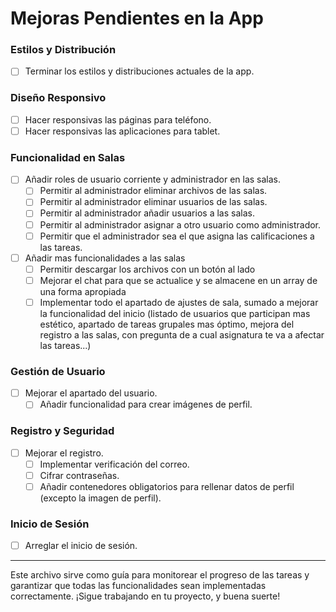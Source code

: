 # Mejoras Pendientes en la App

### Estilos y Distribución
- [ ] Terminar los estilos y distribuciones actuales de la app.

### Diseño Responsivo
- [ ] Hacer responsivas las páginas para teléfono.
- [ ] Hacer responsivas las aplicaciones para tablet.

### Funcionalidad en Salas
- [ ] Añadir roles de usuario corriente y administrador en las salas.
  - [ ] Permitir al administrador eliminar archivos de las salas.
  - [ ] Permitir al administrador eliminar usuarios de las salas.
  - [ ] Permitir al administrador añadir usuarios a las salas.
  - [ ] Permitir al administrador asignar a otro usuario como administrador.
  - [ ] Permitir que el administrador sea el que asigna las calificaciones a las tareas.
- [ ] Añadir mas funcionalidades a las salas
  - [ ] Permitir descargar los archivos con un botón al lado
  - [ ] Mejorar el chat para que se actualice y se almacene en un array de una forma apropiada
  - [ ] Implementar todo el apartado de ajustes de sala, sumado a mejorar la funcionalidad del inicio (listado de usuarios que participan mas estético, apartado de tareas grupales mas óptimo, mejora del registro a las salas, con pregunta de a cual asignatura te va a afectar las tareas...)

### Gestión de Usuario
- [ ] Mejorar el apartado del usuario.
  - [ ] Añadir funcionalidad para crear imágenes de perfil.

### Registro y Seguridad
- [ ] Mejorar el registro.
  - [ ] Implementar verificación del correo.
  - [ ] Cifrar contraseñas.
  - [ ] Añadir contenedores obligatorios para rellenar datos de perfil (excepto la imagen de perfil).

### Inicio de Sesión
- [ ] Arreglar el inicio de sesión.

---

Este archivo sirve como guía para monitorear el progreso de las tareas y garantizar que todas las funcionalidades sean implementadas correctamente. ¡Sigue trabajando en tu proyecto, y buena suerte!
